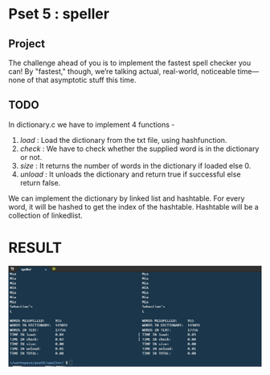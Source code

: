 # Pset 5 : speller

## Project
The challenge ahead of you is to implement the fastest spell checker you can!
By "fastest," though, we’re talking actual, real-world, noticeable time—none of that
asymptotic stuff this time.

## TODO

In dictionary.c we have to implement 4 functions -
1. *load* : Load the dictionary from the txt file, using hashfunction.
2. *check* : We have to check whether the supplied word is in the dictionary or not.
3. *size* : It returns the number of words in the dictionary if loaded else 0.
4. *unload* : It unloads the dictionary and return true if successful else return false.

We can implement the dictionary by linked list and hashtable. For every word, it will be hashed 
to get the index of the hashtable. Hashtable will be a collection of linkedlist.

# RESULT

![screenshot](https://github.com/sudipta-samanta/CS50-Harvard/blob/master/pset5/Capture.PNG)